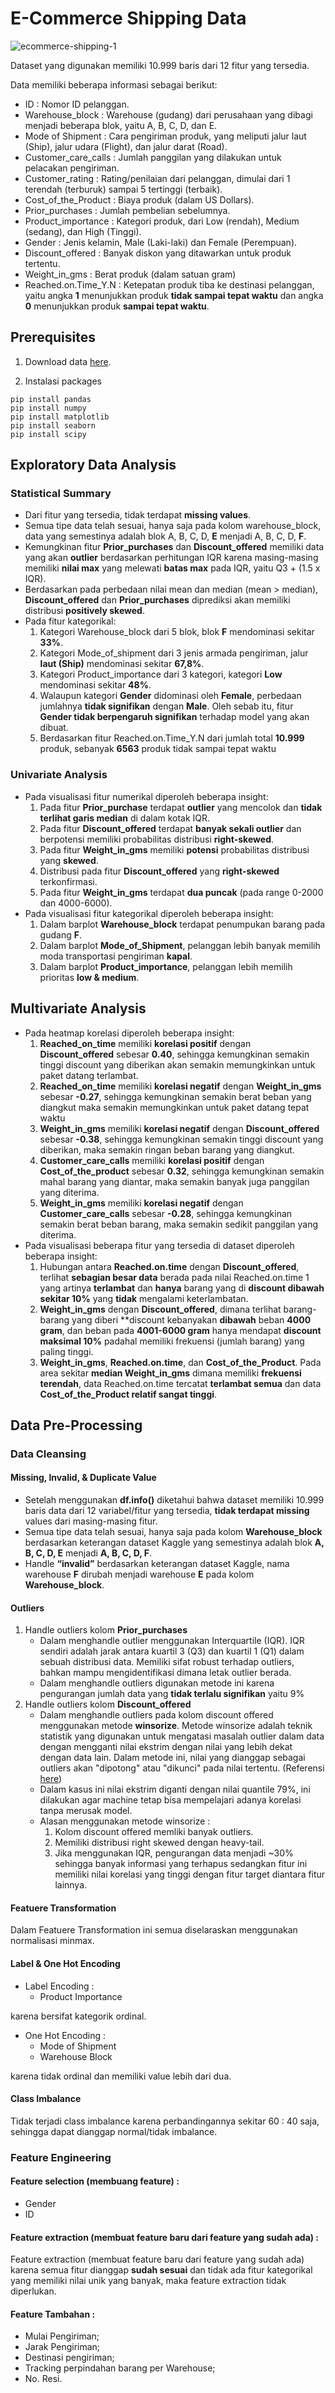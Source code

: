# E-Commerce Shipping Data

![ecommerce-shipping-1](https://user-images.githubusercontent.com/89932073/218234363-9b211cc4-900e-457a-ac9f-0286129bc86d.png)

Dataset yang digunakan memiliki 10.999 baris dari 12 fitur yang tersedia.

Data memiliki beberapa informasi sebagai berikut:
- ID : Nomor ID pelanggan.
- Warehouse_block : Warehouse (gudang) dari perusahaan yang dibagi menjadi beberapa blok, yaitu A, B, C, D, dan E.
- Mode of Shipment : Cara pengiriman produk, yang meliputi jalur laut (Ship), jalur udara (Flight), dan jalur darat (Road).
- Customer_care_calls : Jumlah panggilan yang dilakukan untuk pelacakan pengiriman.
- Customer_rating : Rating/penilaian dari pelanggan, dimulai dari 1 terendah (terburuk) sampai 5 tertinggi (terbaik).
- Cost_of_the_Product : Biaya produk (dalam US Dollars).
- Prior_purchases : Jumlah pembelian sebelumnya.
- Product_importance : Kategori produk, dari Low (rendah), Medium (sedang), dan High (Tinggi).
- Gender : Jenis kelamin, Male (Laki-laki) dan Female (Perempuan).
- Discount_offered : Banyak diskon yang ditawarkan untuk produk tertentu.
- Weight_in_gms : Berat produk (dalam satuan gram)
- Reached.on.Time_Y.N : Ketepatan produk tiba ke destinasi pelanggan, yaitu angka **1** menunjukkan produk **tidak sampai tepat waktu** dan angka **0** menunjukkan produk **sampai tepat waktu**.

## Prerequisites

1. Download data [here](https://www.kaggle.com/datasets/prachi13/customer-analytics).

2. Instalasi packages
```code
pip install pandas
pip install numpy
pip install matplotlib
pip install seaborn
pip install scipy
```

## Exploratory Data Analysis
### Statistical Summary
- Dari fitur yang tersedia, tidak terdapat **missing values**.
- Semua tipe data telah sesuai, hanya saja pada kolom warehouse_block, data yang semestinya adalah blok A, B, C, D, **E** menjadi A, B, C, D, **F**.
- Kemungkinan fitur **Prior_purchases** dan **Discount_offered** memiliki data yang akan **outlier** berdasarkan perhitungan IQR karena masing-masing memiliki **nilai max** yang melewati **batas max** pada IQR, yaitu Q3 + (1.5 x IQR).
- Berdasarkan pada perbedaan nilai mean dan median (mean > median), **Discount_offered** dan **Prior_purchases** diprediksi akan memiliki distribusi **positively skewed**.
- Pada fitur kategorikal:
    1. Kategori Warehouse_block dari 5 blok, blok **F** mendominasi sekitar **33%**. 
    2. Kategori Mode_of_shipment dari 3 jenis armada pengiriman, jalur **laut (Ship)** mendominasi sekitar **67,8%**.
    3. Kategori Product_importance dari 3 kategori, kategori **Low** mendominasi sekitar **48%**.
    4. Walaupun kategori **Gender** didominasi oleh **Female**, perbedaan jumlahnya **tidak signifikan** dengan **Male**. Oleh sebab itu, fitur **Gender tidak berpengaruh signifikan** terhadap model yang akan dibuat.
    5. Berdasarkan fitur Reached.on.Time_Y.N dari jumlah total **10.999** produk, sebanyak **6563** produk tidak sampai tepat waktu


### Univariate Analysis
- Pada visualisasi fitur numerikal diperoleh beberapa insight:
    1. Pada fitur **Prior_purchase** terdapat **outlier** yang mencolok dan **tidak terlihat garis median** di dalam kotak IQR.
    2. Pada fitur **Discount_offered** terdapat **banyak sekali outlier** dan berpotensi memiliki probabilitas distribusi **right-skewed**.
    3. Pada fitur **Weight_in_gms** memiliki **potensi** probabilitas distribusi yang **skewed**.
    4. Distribusi pada fitur **Discount_offered** yang **right-skewed** terkonfirmasi.
    5. Pada fitur **Weight_in_gms** terdapat **dua puncak** (pada range 0-2000 dan 4000-6000).
- Pada visualisasi fitur kategorikal diperoleh beberapa insight:
    1. Dalam barplot **Warehouse_block** terdapat penumpukan barang pada gudang **F**.
    2. Dalam barplot **Mode_of_Shipment**, pelanggan lebih banyak memilih moda transportasi pengiriman **kapal**.
    3. Dalam barplot **Product_importance**, pelanggan lebih memilih prioritas **low & medium**.
 
## Multivariate Analysis
- Pada heatmap korelasi diperoleh beberapa insight:
    1. **Reached_on_time** memiliki **korelasi positif** dengan **Discount_offered** sebesar **0.40**, sehingga kemungkinan semakin tinggi discount yang diberikan akan semakin memungkinkan untuk paket datang terlambat.
    2. **Reached_on_time** memiliki **korelasi negatif** dengan **Weight_in_gms** sebesar **-0.27**, sehingga kemungkinan semakin berat beban yang diangkut maka semakin memungkinkan untuk paket datang tepat waktu
    3. **Weight_in_gms** memiliki **korelasi negatif** dengan **Discount_offered** sebesar **-0.38**, sehingga kemungkinan semakin tinggi discount yang diberikan, maka semakin ringan beban barang yang diangkut.
    4. **Customer_care_calls** memiliki **korelasi positif** dengan **Cost_of_the_product** sebesar **0.32**, sehingga kemungkinan semakin mahal barang yang diantar, maka semakin banyak juga panggilan yang diterima.
    5. **Weight_in_gms** memiliki **korelasi negatif** dengan **Customer_care_calls** sebesar **-0.28**, sehingga kemungkinan semakin berat beban barang, maka semakin sedikit panggilan yang diterima.
- Pada visualisasi beberapa fitur yang tersedia di dataset diperoleh beberapa insight:
    1. Hubungan antara **Reached.on.time** dengan **Discount_offered**, terlihat **sebagian besar data** berada pada nilai Reached.on.time 1 yang artinya **terlambat** dan **hanya** barang yang di **discount dibawah sekitar 10%** yang **tidak** mengalami keterlambatan.
    2. **Weight_in_gms** dengan **Discount_offered**, dimana terlihat barang-barang yang diberi **discount kebanyakan **dibawah** beban **4000 gram**, dan beban pada **4001-6000 gram** hanya mendapat **discount maksimal 10%** padahal memiliki frekuensi (jumlah barang) yang paling tinggi.
    3. **Weight_in_gms**, **Reached.on.time**, dan **Cost_of_the_Product**. Pada area sekitar **median Weight_in_gms** dimana memiliki **frekuensi terendah**, data Reached.on.time tercatat **terlambat semua** dan data **Cost_of_the_Product relatif sangat tinggi**.

## Data Pre-Processing

### Data Cleansing
#### Missing, Invalid, & Duplicate Value
- Setelah menggunakan **df.info()** diketahui bahwa dataset memiliki 10.999 baris data dari 12 variabel/fitur yang tersedia, **tidak terdapat missing** values dari masing-masing fitur.
- Semua tipe data telah sesuai, hanya saja pada kolom **Warehouse_block** berdasarkan keterangan dataset Kaggle yang semestinya adalah blok **A, B, C, D, E** menjadi **A, B, C, D, F**. 
- Handle **“invalid”** berdasarkan keterangan dataset Kaggle, nama warehouse **F** dirubah menjadi warehouse **E** pada kolom **Warehouse_block**.

#### Outliers
1. Handle outliers kolom **Prior_purchases**
    - Dalam menghandle outlier menggunakan Interquartile (IQR). IQR sendiri adalah jarak antara kuartil 3 (Q3) dan kuartil 1 (Q1) dalam sebuah distribusi data. Memiliki sifat robust terhadap outliers, bahkan mampu mengidentifikasi dimana letak outlier berada.
    - Dalam menghandle outliers digunakan metode ini karena pengurangan jumlah data yang **tidak terlalu signifikan** yaitu 9%
2. Handle outliers kolom **Discount_offered**
    - Dalam menghandle outliers pada kolom discount offered menggunakan metode **winsorize**. Metode winsorize adalah teknik statistik yang digunakan untuk mengatasi masalah outlier dalam data dengan mengganti nilai ekstrim dengan nilai yang lebih dekat dengan data lain. Dalam metode ini, nilai yang dianggap sebagai outliers akan "dipotong" atau "dikunci" pada nilai tertentu. (Referensi [here](https://blog.devgenius.io/too-many-outliers-winsorization-6f120e7e8257))
    - Dalam kasus ini nilai ekstrim diganti dengan nilai quantile 79%, ini dilakukan agar machine tetap bisa mempelajari adanya korelasi tanpa merusak model.
    - Alasan menggunakan metode winsorize :
        1. Kolom discount offered memliki banyak outliers.
        2. Memiliki distribusi right skewed dengan heavy-tail.
        3. Jika menggunakan IQR, pengurangan data menjadi ~30% sehingga banyak informasi yang terhapus sedangkan fitur ini memiliki nilai korelasi yang tinggi dengan fitur target diantara fitur lainnya.

#### Featuere Transformation

Dalam Featuere Transformation ini semua diselaraskan menggunakan normalisasi minmax.

#### Label & One Hot Encoding
- Label Encoding :
    - Product Importance 

karena bersifat kategorik ordinal.
- One Hot Encoding :
    - Mode of Shipment
    - Warehouse Block

karena tidak ordinal dan memiliki value lebih dari dua.

#### Class Imbalance

Tidak terjadi class imbalance karena perbandingannya sekitar 60 : 40 saja, sehingga dapat dianggap normal/tidak imbalance.

### Feature Engineering
#### Feature selection (membuang feature) : 
- Gender 
- ID
#### Feature extraction (membuat feature baru dari feature yang sudah ada) :
Feature extraction (membuat feature baru dari feature yang sudah ada) karena semua fitur dianggap **sudah sesuai** dan tidak ada fitur kategorikal yang memiliki nilai unik yang banyak, maka feature extraction tidak diperlukan.
#### Feature Tambahan : 
- Mulai Pengiriman;
- Jarak Pengiriman;
- Destinasi pengiriman; 
- Tracking perpindahan barang per Warehouse;
- No. Resi.    
